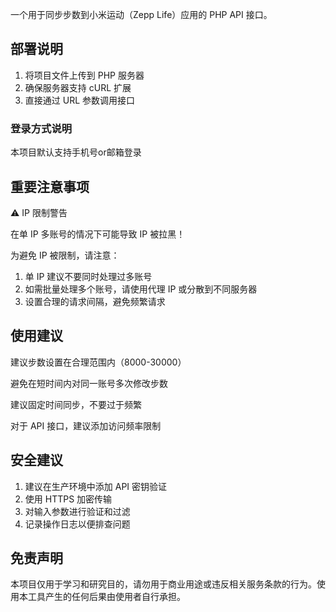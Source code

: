 一个用于同步步数到小米运动（Zepp Life）应用的 PHP API 接口。

## 部署说明

1. 将项目文件上传到 PHP 服务器
2. 确保服务器支持 cURL 扩展
3. 直接通过 URL 参数调用接口

### 登录方式说明

本项目默认支持手机号or邮箱登录

## 重要注意事项

⚠️ IP 限制警告

在单 IP 多账号的情况下可能导致 IP 被拉黑！

为避免 IP 被限制，请注意：

1. 单 IP 建议不要同时处理过多账号
2. 如需批量处理多个账号，请使用代理 IP 或分散到不同服务器
3. 设置合理的请求间隔，避免频繁请求

## 使用建议

建议步数设置在合理范围内（8000-30000）

避免在短时间内对同一账号多次修改步数

建议固定时间同步，不要过于频繁

对于 API 接口，建议添加访问频率限制


## 安全建议

1. 建议在生产环境中添加 API 密钥验证
2. 使用 HTTPS 加密传输
3. 对输入参数进行验证和过滤
4. 记录操作日志以便排查问题

## 免责声明

本项目仅用于学习和研究目的，请勿用于商业用途或违反相关服务条款的行为。使用本工具产生的任何后果由使用者自行承担。
